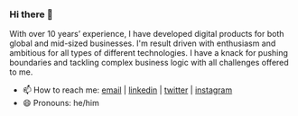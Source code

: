 ### Hi there 👋

With over 10 years’ experience, I have developed digital products for both global and mid-sized businesses. I'm result driven with enthusiasm and ambitious for all types of different technologies. 
I have a knack for pushing boundaries and tackling complex business logic with all challenges offered to me.

- 📫 How to reach me: [email](justin@fuchsfox.com) | [linkedin](https://www.linkedin.com/in/jctfox/) | [twitter](https://twitter.com/jct_fox) | [instagram](https://www.instagram.com/jctfox/)
- 😄 Pronouns: he/him


<!--
**jctf/jctf** is a ✨ _special_ ✨ repository because its `README.md` (this file) appears on your GitHub profile.

Here are some ideas to get you started:

- 🔭 I’m currently working on ...
- 🌱 I’m currently learning ...
- 👯 I’m looking to collaborate on ...
- 🤔 I’m looking for help with ...
- 💬 Ask me about ...
- 📫 How to reach me: ...
- 😄 Pronouns: ...
- ⚡ Fun fact: ...
-->
